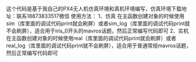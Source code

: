这个代码是基于我自己的PX4无人机仿真环境和真机环境编写，仿真环境下载地址：联系18873833517微信
使用方法：
1、仿真
在主函数创建对象的时候使用sim（库里面的调试代码print就会刷屏）或者sim_log（库里面的调试代码print就不会刷屏），适合用于iris_0开头的mavros话题，然后正常编写代码即可
2、实机
在主函数创建对象的时候使用real（库里面的调试代码print就会刷屏）或者real_log（库里面的调试代码print就不会刷屏），适合用于普通常规mavros话题，然后正常编写代码即可
